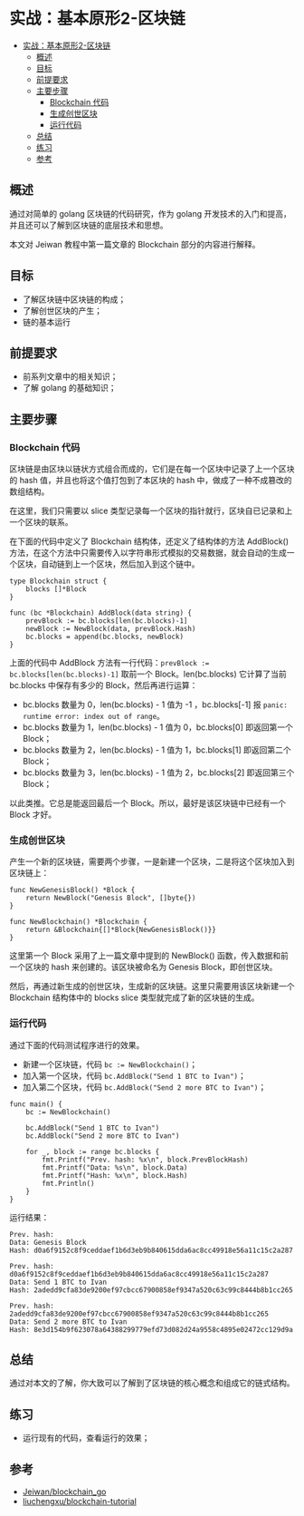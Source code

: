 # 实战：基本原形2-区块链

- [实战：基本原形2-区块链](#%E5%AE%9E%E6%88%98%E5%9F%BA%E6%9C%AC%E5%8E%9F%E5%BD%A22-%E5%8C%BA%E5%9D%97%E9%93%BE)
  - [概述](#%E6%A6%82%E8%BF%B0)
  - [目标](#%E7%9B%AE%E6%A0%87)
  - [前提要求](#%E5%89%8D%E6%8F%90%E8%A6%81%E6%B1%82)
  - [主要步骤](#%E4%B8%BB%E8%A6%81%E6%AD%A5%E9%AA%A4)
    - [Blockchain 代码](#Blockchain-%E4%BB%A3%E7%A0%81)
    - [生成创世区块](#%E7%94%9F%E6%88%90%E5%88%9B%E4%B8%96%E5%8C%BA%E5%9D%97)
    - [运行代码](#%E8%BF%90%E8%A1%8C%E4%BB%A3%E7%A0%81)
  - [总结](#%E6%80%BB%E7%BB%93)
  - [练习](#%E7%BB%83%E4%B9%A0)
  - [参考](#%E5%8F%82%E8%80%83)

## 概述

通过对简单的 golang 区块链的代码研究，作为 golang 开发技术的入门和提高，并且还可以了解到区块链的底层技术和思想。

本文对 Jeiwan 教程中第一篇文章的 Blockchain 部分的内容进行解释。

## 目标

- 了解区块链中区块链的构成；
- 了解创世区块的产生；
- 链的基本运行

## 前提要求

- 前系列文章中的相关知识；
- 了解 golang 的基础知识；

## 主要步骤

### Blockchain 代码

区块链是由区块以链状方式组合而成的，它们是在每一个区块中记录了上一个区块的 hash 值，并且也将这个值打包到了本区块的 hash 中，做成了一种不成篡改的数组结构。

在这里，我们只需要以 slice 类型记录每一个区块的指针就行，区块自已记录和上一个区块的联系。

在下面的代码中定义了 Blockchain 结构体，还定义了结构体的方法 AddBlock() 方法，在这个方法中只需要传入以字符串形式模拟的交易数据，就会自动的生成一个区块，自动链到上一个区块，然后加入到这个链中。
```
type Blockchain struct {
	blocks []*Block
}

func (bc *Blockchain) AddBlock(data string) {
	prevBlock := bc.blocks[len(bc.blocks)-1]
	newBlock := NewBlock(data, prevBlock.Hash)
	bc.blocks = append(bc.blocks, newBlock)
}
```
上面的代码中 AddBlock 方法有一行代码：`prevBlock := bc.blocks[len(bc.blocks)-1]` 取前一个 Block。len(bc.blocks) 它计算了当前 bc.blocks 中保存有多少的 Block，然后再进行运算：

- bc.blocks 数量为 0，len(bc.blocks) - 1 值为 -1 ，bc.blocks[-1] 报 `panic: runtime error: index out of range`。
- bc.blocks 数量为 1，len(bc.blocks) - 1 值为 0，bc.blocks[0] 即返回第一个 Block；
- bc.blocks 数量为 2，len(bc.blocks) - 1 值为 1，bc.blocks[1] 即返回第二个 Block；
- bc.blocks 数量为 3，len(bc.blocks) - 1 值为 2，bc.blocks[2] 即返回第三个 Block；

以此类推。它总是能返回最后一个 Block。所以，最好是该区块链中已经有一个 Block 才好。

### 生成创世区块

产生一个新的区块链，需要两个步骤，一是新建一个区块，二是将这个区块加入到区块链上：
```
func NewGenesisBlock() *Block {
	return NewBlock("Genesis Block", []byte{})
}

func NewBlockchain() *Blockchain {
	return &Blockchain{[]*Block{NewGenesisBlock()}}
}
```
这里第一个 Block 采用了上一篇文章中提到的 NewBlock() 函数，传入数据和前一个区块的 hash 来创建的。该区块被命名为 Genesis Block，即创世区块。

然后，再通过新生成的创世区块，生成新的区块链。这里只需要用该区块新建一个 Blockchain 结构体中的 blocks slice 类型就完成了新的区块链的生成。

### 运行代码

通过下面的代码测试程序进行的效果。
- 新建一个区块链，代码 `bc := NewBlockchain()`；
- 加入第一个区块，代码 `bc.AddBlock("Send 1 BTC to Ivan")`；
- 加入第二个区块，代码 `bc.AddBlock("Send 2 more BTC to Ivan")`；
```
func main() {
	bc := NewBlockchain()

	bc.AddBlock("Send 1 BTC to Ivan")
	bc.AddBlock("Send 2 more BTC to Ivan")

	for _, block := range bc.blocks {
		fmt.Printf("Prev. hash: %x\n", block.PrevBlockHash)
		fmt.Printf("Data: %s\n", block.Data)
		fmt.Printf("Hash: %x\n", block.Hash)
		fmt.Println()
	}
}
```

运行结果：
```
Prev. hash:
Data: Genesis Block
Hash: d0a6f9152c8f9ceddaef1b6d3eb9b840615dda6ac8cc49918e56a11c15c2a287

Prev. hash: d0a6f9152c8f9ceddaef1b6d3eb9b840615dda6ac8cc49918e56a11c15c2a287
Data: Send 1 BTC to Ivan
Hash: 2adedd9cfa83de9200ef97cbcc67900858ef9347a520c63c99c8444b8b1cc265

Prev. hash: 2adedd9cfa83de9200ef97cbcc67900858ef9347a520c63c99c8444b8b1cc265
Data: Send 2 more BTC to Ivan
Hash: 8e3d154b9f623078a64388299779efd73d082d24a9558c4895e02472cc129d9a
```

## 总结

通过对本文的了解，你大致可以了解到了区块链的核心概念和组成它的链式结构。

## 练习

- 运行现有的代码，查看运行的效果；

## 参考

- [Jeiwan/blockchain_go](https://github.com/Jeiwan/blockchain_go)
- [liuchengxu/blockchain-tutorial](https://github.com/liuchengxu/blockchain-tutorial)

